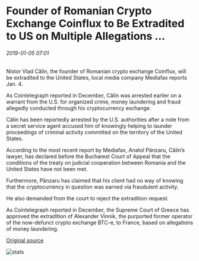 # Founder of Romanian Crypto Exchange Coinflux to Be Extradited to US on Multiple Allegations ...

###### 2019-01-05 07:01

Nistor Vlad Călin, the founder of Romanian crypto exchange Coinflux, will be extradited to the United States, local media company Mediafax reports Jan. 4.

As Cointelegraph reported in December, Călin was arrested earlier on a warrant from the U.S. for organized crime, money laundering and fraud allegedly conducted through his cryptocurrency exchange.

Călin has been reportedly arrested by the U.S. authorities after a note from a secret service agent accused him of knowingly helping to launder proceedings of criminal activity committed on the territory of the United States.

According to the most recent report by Mediafax, Anatol Pânzaru, Călin’s lawyer, has declared before the Bucharest Court of Appeal that the conditions of the treaty on judicial cooperation between Romania and the United States have not been met.

Furthermore, Pânzaru has claimed that his client had no way of knowing that the cryptocurrency in question was earned via fraudulent activity.

He also demanded from the court to reject the extradition request.

As Cointelegraph reported in December, the Supreme Court of Greece has approved the extradition of Alexander Vinnik, the purported former operator of the now-defunct crypto exchange BTC-e, to France, based on allegations of money laundering.

[Original source](https://cointelegraph.com/news/founder-of-romanian-crypto-exchange-coinflux-to-be-extradited-to-us-on-multiple-allegations)

![stats](https://c.statcounter.com/11760860/0/a89fa40b/1/ "stats")